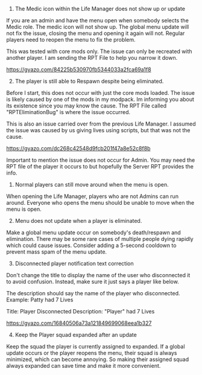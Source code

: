 1) The Medic icon within the Life Manager does not show up or update

If you are an admin and have the menu open when somebody selects the Medic role.
The medic icon will not show up. The global menu update will not fix the issue, closing the menu and opening it again will not.
Regular players need to reopen the menu to fix the problem.

This was tested with core mods only.
The issue can only be recreated with another player.
I am sending the RPT File to help you narrow it down.

https://gyazo.com/84225b530970fb5344033a2fca69a1f8

2) The player is still able to Respawn despite being eliminated.

Before I start, this does not occur with just the core mods loaded.
The issue is likely caused by one of the mods in my modpack.
Im informing you about its existence since you may know the cause.
The RPT File called "RPTEliminationBug" is where the issue occurred.

This is also an issue carried over from the previous Life Manager.
I assumed the issue was caused by us giving lives using scripts, but that was not the cause.

https://gyazo.com/dc268c42548d9fcb201f47a8e52c8f8b

Important to mention the issue does not occur for Admin.
You may need the RPT file of the player it occurs to but hopefully the Server RPT provides the info.

1) Normal players can still move around when the menu is open. 

When opening the Life Manager, players who are not Admins can run around.
Everyone who opens the menu should be unable to move when the menu is open.

2) Menu does not update when a player is eliminated.

Make a global menu update occur on somebody's death/respawn and elimination.
There may be some rare cases of multiple people dying rapidly which could cause issues.
Consider adding a 5-second cooldown to prevent mass spam of the menu update.

3) Disconnected player notification text correction

Don't change the title to display the name of the user who disconnected it to avoid confusion.
Instead, make sure it just says a player like below.

The description should say the name of the player who disconnected.
Example: Patty had 7 Lives

Title: Player Disconnected
Description: "Player" had 7 Lives

https://gyazo.com/16840506a73a121849699068eea1b327

4) Keep the Player squad expanded after an update

Keep the squad the player is currently assigned to expanded.
If a global update occurs or the player reopens the menu, their squad is always minimized, which can become annoying. So making their assigned squad always expanded can save time and make it more convenient.